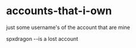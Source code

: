# accounts-that-i-own
just some username's of the account that are mine



spxdragon --is a lost account
